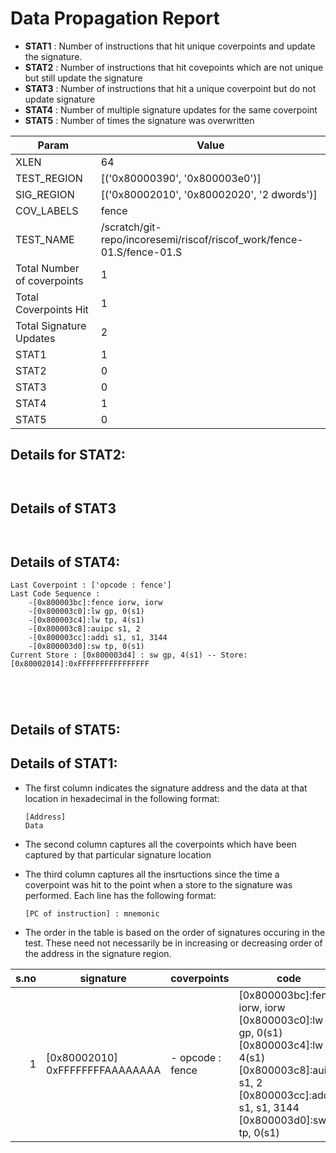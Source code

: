 
# Data Propagation Report

- **STAT1** : Number of instructions that hit unique coverpoints and update the signature.
- **STAT2** : Number of instructions that hit covepoints which are not unique but still update the signature
- **STAT3** : Number of instructions that hit a unique coverpoint but do not update signature
- **STAT4** : Number of multiple signature updates for the same coverpoint
- **STAT5** : Number of times the signature was overwritten

| Param                     | Value    |
|---------------------------|----------|
| XLEN                      | 64      |
| TEST_REGION               | [('0x80000390', '0x800003e0')]      |
| SIG_REGION                | [('0x80002010', '0x80002020', '2 dwords')]      |
| COV_LABELS                | fence      |
| TEST_NAME                 | /scratch/git-repo/incoresemi/riscof/riscof_work/fence-01.S/fence-01.S    |
| Total Number of coverpoints| 1     |
| Total Coverpoints Hit     | 1      |
| Total Signature Updates   | 2      |
| STAT1                     | 1      |
| STAT2                     | 0      |
| STAT3                     | 0     |
| STAT4                     | 1     |
| STAT5                     | 0     |

## Details for STAT2:

```


```

## Details of STAT3

```


```

## Details of STAT4:

```
Last Coverpoint : ['opcode : fence']
Last Code Sequence : 
	-[0x800003bc]:fence iorw, iorw
	-[0x800003c0]:lw gp, 0(s1)
	-[0x800003c4]:lw tp, 4(s1)
	-[0x800003c8]:auipc s1, 2
	-[0x800003cc]:addi s1, s1, 3144
	-[0x800003d0]:sw tp, 0(s1)
Current Store : [0x800003d4] : sw gp, 4(s1) -- Store: [0x80002014]:0xFFFFFFFFFFFFFFFF





```

## Details of STAT5:



## Details of STAT1:

- The first column indicates the signature address and the data at that location in hexadecimal in the following format: 
  ```
  [Address]
  Data
  ```

- The second column captures all the coverpoints which have been captured by that particular signature location

- The third column captures all the insrtuctions since the time a coverpoint was
  hit to the point when a store to the signature was performed. Each line has
  the following format:
  ```
  [PC of instruction] : mnemonic
  ```
- The order in the table is based on the order of signatures occuring in the
  test. These need not necessarily be in increasing or decreasing order of the
  address in the signature region.

|s.no|            signature             |     coverpoints     |                                                                                            code                                                                                            |
|---:|----------------------------------|---------------------|--------------------------------------------------------------------------------------------------------------------------------------------------------------------------------------------|
|   1|[0x80002010]<br>0xFFFFFFFFAAAAAAAA|- opcode : fence<br> |[0x800003bc]:fence iorw, iorw<br> [0x800003c0]:lw gp, 0(s1)<br> [0x800003c4]:lw tp, 4(s1)<br> [0x800003c8]:auipc s1, 2<br> [0x800003cc]:addi s1, s1, 3144<br> [0x800003d0]:sw tp, 0(s1)<br> |
